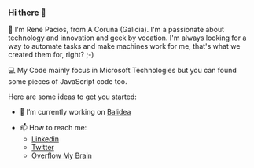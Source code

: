 ### Hi there 👋

<!--
**rene15009/rene15009** is a ✨ _special_ ✨ repository because its `README.md` (this file) appears on your GitHub profile.
-->

💬 I'm René Pacios, from A Coruña (Galicia). I'm a passionate about technology and innovation and geek by vocation. I'm always looking for a way to automate tasks and make machines work for me, that's what we created them for, right? ;-)

💻 My Code mainly focus in Microsoft Technologies but you can found some pieces of JavaScript code too.


Here are some ideas to get you started:

- 🔭 I’m currently working on [Balidea](https://balidea.com)
<!-- - 🌱 I’m currently learning ...
     - 👯 I’m looking to collaborate on ...
     - 🤔 I’m looking for help with ...
     - 💬 Ask me about ...
-->
- 📫 How to reach me: 
  - [Linkedin](https://www.linkedin.com/in/rene-pacios-b5170917/)
  - [Twitter](https://twitter.com/rene15009)
  - [Overflow My Brain](https://blog.webrene.es/)

<!-- - 😄 Pronouns: ...
     - ⚡ Fun fact: ...
-->
